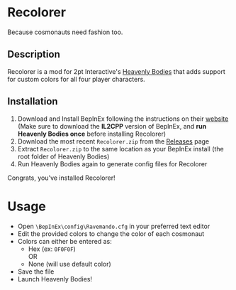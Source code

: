 # Recolorer
Because cosmonauts need fashion too.

## Description
Recolorer is a mod for 2pt Interactive's [Heavenly Bodies](https://heavenlybodiesgame.com/) that adds support for custom colors for all four player characters.

## Installation
1. Download and Install BepInEx following the instructions on their [website](https://docs.bepinex.dev/master/articles/user_guide/installation/unity_il2cpp.html)  
(Make sure to download the **IL2CPP** version of BepInEx, and **run Heavenly Bodies once** before installing Recolorer)
2. Download the most recent `Recolorer.zip` from the [Releases](https://github.com/glitchingdot/Recolorer/releases) page
3. Extract `Recolorer.zip` to the same location as your BepInEx install (the root folder of Heavenly Bodies)
4. Run Heavenly Bodies again to generate config files for Recolorer

Congrats, you've installed Recolorer!

# Usage
* Open `\BepInEx\config\Ravemando.cfg` in your preferred text editor
* Edit the provided colors to change the color of each cosmonaut
* Colors can either be entered as:
    * Hex (ex: `0F0F0F`)  
    OR
    * None (will use default color)
* Save the file
* Launch Heavenly Bodies!